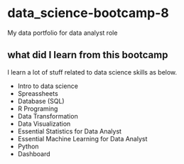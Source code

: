 # data_science-bootcamp-8
My data portfolio for data analyst role

## what did I learn from this bootcamp

I learn a lot of stuff related to data science skills as below.

- Intro to data science
- Spreassheets
- Database (SQL)
- R Programing
- Data Transformation
- Data Visualization
- Essential Statistics for Data Analyst
- Essential Machine Learning for Data Analyst
- Python
- Dashboard
